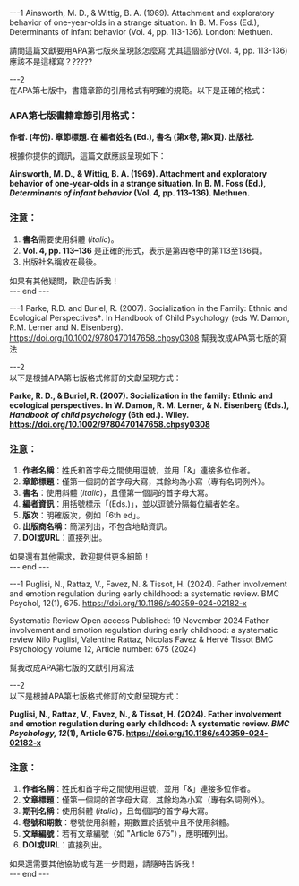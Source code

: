 ---1
Ainsworth, M. D., & Wittig, B. A. (1969). Attachment and exploratory behavior of one-year-olds in a strange situation. In B. M. Foss (Ed.), Determinants of infant behavior (Vol. 4, pp. 113-136). London: Methuen.

請問這篇文獻要用APA第七版來呈現該怎麼寫
尤其這個部分(Vol. 4, pp. 113-136)應該不是這樣寫？?????



---2
<br>在APA第七版中，書籍章節的引用格式有明確的規範。以下是正確的格式：

### APA第七版書籍章節引用格式：
**作者. (年份). 章節標題. 在 編者姓名 (Ed.), 書名 (第x卷, 第x頁). 出版社.**

根據你提供的資訊，這篇文獻應該呈現如下：

**Ainsworth, M. D., & Wittig, B. A. (1969). Attachment and exploratory behavior of one-year-olds in a strange situation. In B. M. Foss (Ed.), *Determinants of infant behavior* (Vol. 4, pp. 113–136). Methuen.**

### 注意：
1. **書名**需要使用斜體 (*italic*)。
2. **Vol. 4, pp. 113–136** 是正確的形式，表示是第四卷中的第113至136頁。
3. 出版社名稱放在最後。

如果有其他疑問，歡迎告訴我！
<br>--- end ---

---1
Parke, R.D. and Buriel, R. (2007). Socialization in the Family: Ethnic and Ecological Perspectives†. In Handbook of Child Psychology (eds W. Damon, R.M. Lerner and N. Eisenberg). https://doi.org/10.1002/9780470147658.chpsy0308
幫我改成APA第七版的寫法




---2
<br>以下是根據APA第七版格式修訂的文獻呈現方式：

**Parke, R. D., & Buriel, R. (2007). Socialization in the family: Ethnic and ecological perspectives. In W. Damon, R. M. Lerner, & N. Eisenberg (Eds.), *Handbook of child psychology* (6th ed.). Wiley. https://doi.org/10.1002/9780470147658.chpsy0308**

### 注意：
1. **作者名稱**：姓氏和首字母之間使用逗號，並用「&」連接多位作者。
2. **章節標題**：僅第一個詞的首字母大寫，其餘均為小寫（專有名詞例外）。
3. **書名**：使用斜體 (*italic*)，且僅第一個詞的首字母大寫。
4. **編者資訊**：用括號標示「(Eds.)」，並以逗號分隔每位編者姓名。
5. **版次**：明確版次，例如「6th ed」。
6. **出版商名稱**：簡潔列出，不包含地點資訊。
7. **DOI或URL**：直接列出。

如果還有其他需求，歡迎提供更多細節！
<br>--- end ---

---1
Puglisi, N., Rattaz, V., Favez, N. & Tissot, H. (2024). Father involvement and emotion regulation during early childhood: a systematic review. BMC Psychol, 12(1), 675. 
https://doi.org/10.1186/s40359-024-02182-x

Systematic Review
Open access
Published: 19 November 2024
Father involvement and emotion regulation during early childhood: a systematic review
Nilo Puglisi, Valentine Rattaz, Nicolas Favez & Hervé Tissot 
BMC Psychology volume 12, Article number: 675 (2024) 

幫我改成APA第七版的文獻引用寫法





---2
<br>以下是根據APA第七版格式修訂的文獻呈現方式：

**Puglisi, N., Rattaz, V., Favez, N., & Tissot, H. (2024). Father involvement and emotion regulation during early childhood: A systematic review. *BMC Psychology, 12*(1), Article 675. https://doi.org/10.1186/s40359-024-02182-x**

### 注意：
1. **作者名稱**：姓氏和首字母之間使用逗號，並用「&」連接多位作者。
2. **文章標題**：僅第一個詞的首字母大寫，其餘均為小寫（專有名詞例外）。
3. **期刊名稱**：使用斜體 (*italic*)，且每個詞的首字母大寫。
4. **卷號和期數**：卷號使用斜體，期數置於括號中且不使用斜體。
5. **文章編號**：若有文章編號（如 "Article 675"），應明確列出。
6. **DOI或URL**：直接列出。

如果還需要其他協助或有進一步問題，請隨時告訴我！
<br>--- end ---



